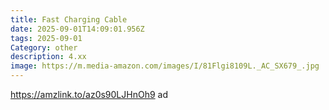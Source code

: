 ```yaml
---
title: Fast Charging Cable
date: 2025-09-01T14:09:01.956Z
tags: 2025-09-01
Category: other
description: 4.xx
image: https://m.media-amazon.com/images/I/81Flgi8109L._AC_SX679_.jpg
---
```

https://amzlink.to/az0s90LJHnOh9 ad